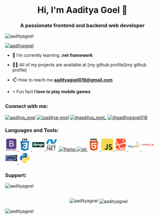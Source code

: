 <!-- ### Hi there 👋

[![Anurag's GitHub stats](https://github-readme-stats.vercel.app/api?username=aadityagoel)](https://github.com/anuraghazra/github-readme-stats) -->

<!--
**aadityagoel/aadityagoel** is a ✨ _special_ ✨ repository because its `README.md` (this file) appears on your GitHub profile.

Here are some ideas to get you started:

- 🔭 I’m currently working on ...
- 🌱 I’m currently learning ...
- 👯 I’m looking to collaborate on ...
- 🤔 I’m looking for help with ...
- 💬 Ask me about ...
- 📫 How to reach me: ...
- 😄 Pronouns: ...
- ⚡ Fun fact: ...
-->

<h1 align="center">Hi, I'm Aaditya Goel 👋</h1>
<h3 align="center">A passionate frontend and backend web developer</h3>

<p align="left"> <img src="https://komarev.com/ghpvc/?username=aadityagoel&label=Profile%20views&color=0e75b6&style=flat" alt="aadityagoel" /> </p>

<p align="left"> <a href="https://github.com/ryo-ma/github-profile-trophy"><img src="https://github-profile-trophy.vercel.app/?username=aadityagoel" alt="aadityagoel" /></a> </p>

- 🌱 I’m currently learning **.net framework**

- 👨‍💻 All of my projects are available at [my github profile](my github profile)

- 📫 How to reach me **aadityagoel018@gmail.com**

- ⚡ Fun fact **I love to play mobile games**

<h3 align="left">Connect with me:</h3>
<p align="left">
<a href="https://codepen.io/aaditya_goel" target="blank"><img align="center" src="https://raw.githubusercontent.com/rahuldkjain/github-profile-readme-generator/master/src/images/icons/Social/codepen.svg" alt="aaditya_goel" height="30" width="40" /></a>
<a href="https://linkedin.com/in//aaditya-goel" target="blank"><img align="center" src="https://raw.githubusercontent.com/rahuldkjain/github-profile-readme-generator/master/src/images/icons/Social/linked-in-alt.svg" alt="/aaditya-goel" height="30" width="40" /></a>
<a href="https://instagram.com/@aaditya_goel_" target="blank"><img align="center" src="https://raw.githubusercontent.com/rahuldkjain/github-profile-readme-generator/master/src/images/icons/Social/instagram.svg" alt="@aaditya_goel_" height="30" width="40" /></a>
<a href="https://www.hackerrank.com/@aadityagoel018" target="blank"><img align="center" src="https://raw.githubusercontent.com/rahuldkjain/github-profile-readme-generator/master/src/images/icons/Social/hackerrank.svg" alt="@aadityagoel018" height="30" width="40" /></a>
</p>

<h3 align="left">Languages and Tools:</h3>
<p align="left"> <a href="https://getbootstrap.com" target="_blank"> <img src="https://raw.githubusercontent.com/devicons/devicon/master/icons/bootstrap/bootstrap-plain-wordmark.svg" alt="bootstrap" width="40" height="40"/> </a> <a href="https://www.w3schools.com/css/" target="_blank"> <img src="https://raw.githubusercontent.com/devicons/devicon/master/icons/css3/css3-original-wordmark.svg" alt="css3" width="40" height="40"/> </a> <a href="https://www.djangoproject.com/" target="_blank"> <img src="https://raw.githubusercontent.com/devicons/devicon/master/icons/django/django-original.svg" alt="django" width="40" height="40"/> </a> <a href="https://dotnet.microsoft.com/" target="_blank"> <img src="https://raw.githubusercontent.com/devicons/devicon/master/icons/dot-net/dot-net-original-wordmark.svg" alt="dotnet" width="40" height="40"/> </a> <a href="https://www.figma.com/" target="_blank"> <img src="https://www.vectorlogo.zone/logos/figma/figma-icon.svg" alt="figma" width="40" height="40"/> </a> <a href="https://git-scm.com/" target="_blank"> <img src="https://www.vectorlogo.zone/logos/git-scm/git-scm-icon.svg" alt="git" width="40" height="40"/> </a> <a href="https://www.w3.org/html/" target="_blank"> <img src="https://raw.githubusercontent.com/devicons/devicon/master/icons/html5/html5-original-wordmark.svg" alt="html5" width="40" height="40"/> </a> <a href="https://developer.mozilla.org/en-US/docs/Web/JavaScript" target="_blank"> <img src="https://raw.githubusercontent.com/devicons/devicon/master/icons/javascript/javascript-original.svg" alt="javascript" width="40" height="40"/> </a> <a href="https://laravel.com/" target="_blank"> <img src="https://raw.githubusercontent.com/devicons/devicon/master/icons/laravel/laravel-plain-wordmark.svg" alt="laravel" width="40" height="40"/> </a> <a href="https://www.mysql.com/" target="_blank"> <img src="https://raw.githubusercontent.com/devicons/devicon/master/icons/mysql/mysql-original-wordmark.svg" alt="mysql" width="40" height="40"/> </a> <a href="https://www.oracle.com/" target="_blank"> <img src="https://raw.githubusercontent.com/devicons/devicon/master/icons/oracle/oracle-original.svg" alt="oracle" width="40" height="40"/> </a> <a href="https://www.php.net" target="_blank"> <img src="https://raw.githubusercontent.com/devicons/devicon/master/icons/php/php-original.svg" alt="php" width="40" height="40"/> </a> <a href="https://www.python.org" target="_blank"> <img src="https://raw.githubusercontent.com/devicons/devicon/master/icons/python/python-original.svg" alt="python" width="40" height="40"/> </a> </p>

<h3 align="left">Support:</h3>
<p><a href="https://www.buymeacoffee.com/aadityagoel"> <img align="left" src="https://cdn.buymeacoffee.com/buttons/v2/default-yellow.png" height="50" width="210" alt="aadityagoel" /></a></p><br><br>

<p><img align="left" src="https://github-readme-stats.vercel.app/api/top-langs?username=aadityagoel&show_icons=true&locale=en&layout=compact" alt="aadityagoel" /></p>

<p>&nbsp;<img align="center" src="https://github-readme-stats.vercel.app/api?username=aadityagoel&show_icons=true&locale=en" alt="aadityagoel" /></p>

<p><img align="center" src="https://github-readme-streak-stats.herokuapp.com/?user=aadityagoel&" alt="aadityagoel" /></p>

